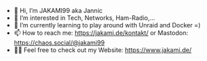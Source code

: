 - 👋 Hi, I’m JAKAMI99 aka Jannic
- 👀 I’m interested in Tech, Networks, Ham-Radio,...
- 🌱 I’m currently learning to play around with Unraid and Docker =) 
- 📫 How to reach me: https://jakami.de/kontakt/ or Mastodon: https://chaos.social/@jakami99 
- 👨‍💻 Feel free to check out my Website: https://www.jakami.de/


